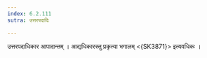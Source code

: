 ```yaml
---
index: 6.2.111
sutra: उत्तरपदादिः

---
```

 उत्तरपदाधिकार आपादान्तम् । आद्यधिकारस्तु प्रकृत्या भगालम् <{SK3871}> इत्यवधिकः ।